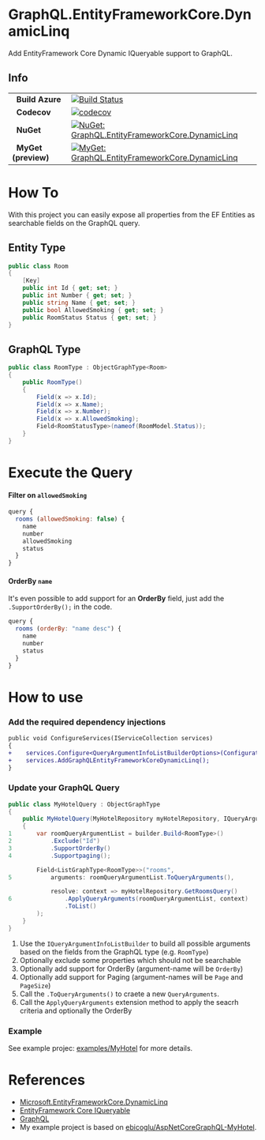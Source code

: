 # GraphQL.EntityFrameworkCore.DynamicLinq

Add EntityFramework Core Dynamic IQueryable support to GraphQL.

## Info
| | |
|-|-|
| &nbsp;&nbsp;**Build Azure** | [![Build Status](https://dev.azure.com/stef/GraphQL.EntityFrameworkCore.DynamicLinq/_apis/build/status/StefH.GraphQL.EntityFrameworkCore.DynamicLinq)](https://dev.azure.com/stef/GraphQL.EntityFrameworkCore.DynamicLinq/_build/latest?definitionId=26) |
| &nbsp;&nbsp;**Codecov** | [![codecov](https://codecov.io/gh/StefH/GraphQL.EntityFrameworkCore.DynamicLinq/branch/master/graph/badge.svg)](https://codecov.io/gh/StefH/GraphQL.EntityFrameworkCore.DynamicLinq) |
| &nbsp;&nbsp;**NuGet** | [![NuGet: GraphQL.EntityFrameworkCore.DynamicLinq](https://buildstats.info/nuget/GraphQL.EntityFrameworkCore.DynamicLinq)](https://www.nuget.org/packages/GraphQL.EntityFrameworkCore.DynamicLinq)
| &nbsp;&nbsp;**MyGet (preview)** | [![MyGet: GraphQL.EntityFrameworkCore.DynamicLinq](https://buildstats.info/myget/graphql_entityframeworkcore_dynamiclinq/GraphQL.EntityFrameworkCore.DynamicLinq)](https://www.myget.org/feed/graphql_entityframeworkcore_dynamiclinq/package/nuget/GraphQL.EntityFrameworkCore.DynamicLinq) |


# How To

With this project you can easily expose all properties from the EF Entities as searchable fields on the GraphQL query.

## Entity Type

``` c#
public class Room
{
    [Key]
    public int Id { get; set; }
    public int Number { get; set; }
    public string Name { get; set; }
    public bool AllowedSmoking { get; set; }
    public RoomStatus Status { get; set; }
}
```

## GraphQL Type

``` c#
public class RoomType : ObjectGraphType<Room>
{
    public RoomType()
    {
        Field(x => x.Id);
        Field(x => x.Name);
        Field(x => x.Number);
        Field(x => x.AllowedSmoking);
        Field<RoomStatusType>(nameof(RoomModel.Status));
    }
}
```

# Execute the Query

#### Filter on `allowedSmoking`
``` js
query {
  rooms (allowedSmoking: false) {
    name
    number
    allowedSmoking
    status
  }
}
```

#### OrderBy `name`
It's even possible to add support for an **OrderBy** field, just add the `.SupportOrderBy();` in the code.

``` js
query {
  rooms (orderBy: "name desc") {
    name
    number
    status
  }
}
```

# How to use

### Add the required dependency injections
``` diff
public void ConfigureServices(IServiceCollection services)
{
+    services.Configure<QueryArgumentInfoListBuilderOptions>(Configuration.GetSection("QueryArgumentInfoListBuilderOptions"));
+    services.AddGraphQLEntityFrameworkCoreDynamicLinq();
}
```

### Update your GraphQL Query
``` c#
public class MyHotelQuery : ObjectGraphType
{
    public MyHotelQuery(MyHotelRepository myHotelRepository, IQueryArgumentInfoListBuilder builder)
    {
1       var roomQueryArgumentList = builder.Build<RoomType>()
2           .Exclude("Id")
3           .SupportOrderBy()
4           .Supportpaging();

        Field<ListGraphType<RoomType>>("rooms",
5           arguments: roomQueryArgumentList.ToQueryArguments(),

            resolve: context => myHotelRepository.GetRoomsQuery()
6               .ApplyQueryArguments(roomQueryArgumentList, context)
                .ToList()
        );
    }
}
```

1. Use the `IQueryArgumentInfoListBuilder` to build all possible arguments based on the fields from the GraphQL type (e.g. `RoomType`)
2. Optionally exclude some properties which should not be searchable
3. Optionally add support for OrderBy (argument-name will be `OrderBy`)
4. Optionally add support for Paging (argument-names will be `Page` and `PageSize`)
5. Call the `.ToQueryArguments()` to craete a new `QueryArguments`.
6. Call the `ApplyQueryArguments` extension method to apply the seacrh criteria and optionally the OrderBy

### Example
See example projec: [examples/MyHotel](https://github.com/StefH/GraphQL.EntityFrameworkCore.DynamicLinq/tree/master/examples/MyHotel) for more details.


# References
- [Microsoft.EntityFrameworkCore.DynamicLinq](https://github.com/StefH/System.Linq.Dynamic.Core)
- [EntityFramework Core IQueryable](https://docs.microsoft.com/en-us/dotnet/api/microsoft.entityframeworkcore.dbset-1.system-linq-iqueryable-provider)
- [GraphQL](https://github.com/graphql-dotnet/graphql-dotnet)
- My example project is based on [ebicoglu/AspNetCoreGraphQL-MyHotel](https://github.com/ebicoglu/AspNetCoreGraphQL-MyHotel).